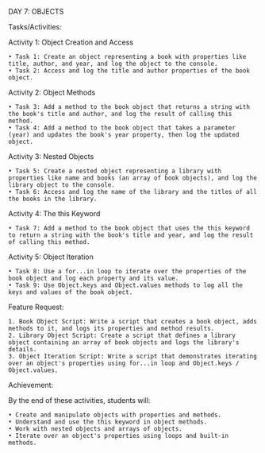 DAY 7: OBJECTS

Tasks/Activities:

Activity 1: Object Creation and Access

    • Task 1: Create an object representing a book with properties like title, author, and year, and log the object to the console.
    • Task 2: Access and log the title and author properties of the book object.

Activity 2: Object Methods

    • Task 3: Add a method to the book object that returns a string with the book's title and author, and log the result of calling this method.
    • Task 4: Add a method to the book object that takes a parameter (year) and updates the book's year property, then log the updated object.

Activity 3: Nested Objects

    • Task 5: Create a nested object representing a library with properties like name and books (an array of book objects), and log the library object to the console. 
    • Task 6: Access and log the name of the library and the titles of all the books in the library.

Activity 4: The this Keyword

    • Task 7: Add a method to the book object that uses the this keyword to return a string with the book's title and year, and log the result of calling this method. 
    
Activity 5: Object Iteration

    • Task 8: Use a for...in loop to iterate over the properties of the book object and log each property and its value.
    • Task 9: Use Object.keys and Object.values methods to log all the keys and values of the book object.

Feature Request:

    1. Book Object Script: Write a script that creates a book object, adds methods to it, and logs its properties and method results.
    2. Library Object Script: Create a script that defines a library object containing an array of book objects and logs the library's details.
    3. Object Iteration Script: Write a script that demonstrates iterating over an object's properties using for...in loop and Object.keys / Object.values. 
    
Achievement:

By the end of these activities, students will:

    • Create and manipulate objects with properties and methods.
    • Understand and use the this keyword in object methods.
    • Work with nested objects and arrays of objects.
    • Iterate over an object's properties using loops and built-in methods.